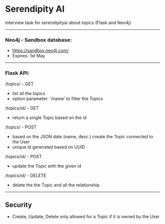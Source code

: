 # Serendipity AI
Interview task for serendipityai about topics (Flask and Neo4j)

----
### Neo4j - Sandbox database: 
- https://sandbox.neo4j.com/
- Expires: 1st May
----

### Flask API:

/topics/ - GET

- list all the topics
- option parameter: '/name' to filter the Topics

/topics/id/ - GET

- return a single Topic based on the id

/topics/ - POST

- based on the JSON date (name, desc.) create the Topic connected to the User
- unique id generated based on UUID

/topics/id/ - POST

- update the Topic with the given id

/topics/id/ - DELETE

- delete the the Topic and all the relationship

-------

## Security

- Create, Update, Delete only allowed for a Topic if it is owned by the User

